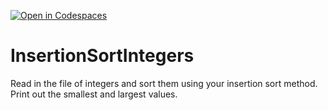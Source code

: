 [![Open in Codespaces](https://classroom.github.com/assets/launch-codespace-2972f46106e565e64193e422d61a12cf1da4916b45550586e14ef0a7c637dd04.svg)](https://classroom.github.com/open-in-codespaces?assignment_repo_id=15655430)
# InsertionSortIntegers
Read in the file of integers and sort them using your insertion sort method. Print out the smallest and largest values.
